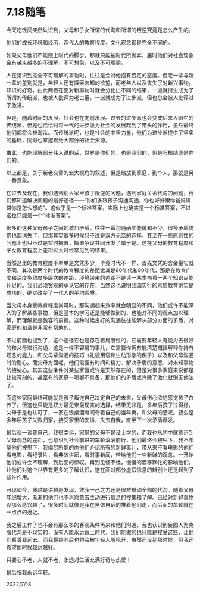 # 7.18随笔

今天吃饭间突然认识到，父母和子女所谓的代沟和所谓的叛逆究竟是怎么产生的。

他们的成长环境和经历，两代人的教育程度，文化观念都是完全不同的。

如果父母他们不能跟上时代的脚步，那就只能被时代所抛弃，届时他们对社会现象会有越来越多的不理解，不可想象，以及不可理喻。

人在见识到完全不可理解的事物时，往往是会对他抱有否定的态度。但老一辈与新一辈的差别就是，年轻人还有探索未知的欲望，而老年人以及丧失了对新兴事物，知识的好奇。由此两者在面对新事物时就会分化出不同的结果，一派就衍生成为了所谓的传统派，也被人批评为老古董。一派就成为了进步派，但也总会被人批评过于激进。

但是，随着时间的发展，社会也在向前发展。过去的进步派也会变成后来人眼中的传统派，但是也恰恰时每一代的进步派为社会的发展起到了带头的作用，虽然最终他们都将会被淘汰。而传统派呢，也是社会的中坚力量，他们为进步派提供了坚实的基础，同时也掌握着绝大部分的社会资源。

由此，也能理解部分伟人说的话，世界是你们的，也是我们的，但是归根结底是你们的。

以上都是，关于新老交替的宏大视角的叙述，但是缩放到家庭，到个人，那就是另一番景象。

在过去及现在，我们遇到别人家里孩子叛逆的问题，遇到家庭关系代沟的问题，我们都知道解决问题的最好途径——“你们多跟孩子沟通沟通，你也好好跟你爸妈讲讲你是怎么想的”。这似乎是一个标准答案，实际上也确实是一个标准答案，不过这也只能是一个“标准答案”。

很多的这种父母孩子之间的激烈矛盾，往往一番沟通确实能缓和不少，很多矛盾仿佛也都消失了，但那其实很多时候只不过是双方无奈的选择，甚至在一些原则性的问题上也只不过是暂时搁置，搁置争议共同开发了属于是。这在父母的教育程度和子女教育程度上差距过大时经常见到的结果。

当然这里的教育程度不单单是文凭多少，毕竟时代不一样，首先文凭的含金量它就不同，其次是两个时代的教育程度的差距尤其是80年代和90年代，那是在教育广度和深度多维度多层次的差距，环境带来的差距不是读一两本书看一两个知识点能补足的。我们必须客观的承认它的存在，当然这也说明我国实行的素质教育确实是成功的，确实改变了一代人的平均素质。

当父母本身受教育程度尚可时，那沟通起来效率就会明显的不同，他们或许不能深入的了解某些事物，但是基本的学习还是能够做到的，也能对不同的观点加以理解，而理解就是包容的前提。这种时候良好的沟通往往能解决部分方面的矛盾，对家庭的和谐是非常有帮助的。

不过前面也提到了，这个途径它也是存在着局限性的，它需要年轻人有能力去很好的和父母进行沟通，这是一件不容易的事儿，它需要你拥有能清楚概括解释你持有观念的能力、和父母辈沟通的技巧（礼貌用语和生动形象的例子）以及和父母沟通时的耐心。而父母方面呢，他们需要有时间和精力、解决矛盾的意愿、对未知事物的接纳心。其实这些条件对某些家庭或许是天然存在的，但是对很多家庭来说都是比较苛刻的，甚至有的家庭一项都不具备，那他们的矛盾或许除了激化就别无他法了。

而这些家庭最终可能就是孩子叛逆自己决定自己的未来，父母伤心欲绝感觉孩子白养了。但这也只能是双方最无奈最现实的选择，结果无非是，多年后孩子过得好，父母于是也认可了，一家在饭桌酒席间夸着自己的当年勇，和父母的感叹。要么是多年后孩子失败归家，接受家里的安排，失去自我，直至下一次矛盾爆发。

最后谈一谈我自己，我很幸运，家里的父母不是没上学的，而我也从初中就意识到父母观念的差距，也意识到社会前进的车轮滚滚前行，他们最终会被甩下，我不希望他们被甩下，我竭尽所能的向他们介绍所有的新鲜事儿，带从来不看电影的他们看电影，看纪录片，看典故讲坛，看时事新闻，带给他们一些新鲜的观念。一开始他们或许会不理解，到后面的惊叹，再到见怪不怪，慢慢的潜移默化的影响他们，让他们对这个世界有更多的了解认识，这在面对部分虚假信息的辨别上还是起到了些许作用。

可现如今，我越是讲越是发现，凭我一己之力还是很难撼动全部的代沟。随着父母年纪增大，渐渐的他们也不再愿意去主动进行信息的搜集和了解。已经对新鲜事物没那么感兴趣了，很多时间就像是我在自做自话的推着他们走，而后面的车轮就在一点点的逼近。

我之后工作了也不会有那么多的客观条件再来和他们沟通，我也认识到妄图人为克服代沟是不现实的，没有人能永远跟上时代，我们能做的也只能是接受这些，让他们看着我远去。而我最终老后也将会被年轻人所甩开，虽然还没到那时候，但我还希望那时候越远越好。

只要心不老，人就不老，永远对生活充满好奇与热爱！

最后祝我永远年轻。

2022/7/18



